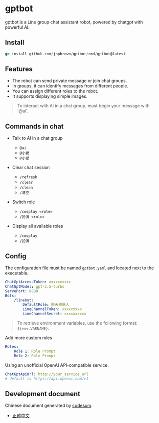 # gptbot

gptbot is a Line group chat assistant robot, powered by chatgpt with powerful AI.

## Install

```go
go install github.com/jopbrown/gptbot/cmd/gptbot@latest
```

## Features

-   The robot can send private message or join chat groups.
-   In groups, it can identify messages from different people.
-   You can assign different roles to the robot.
-   It supports displaying simple images.

> To interact with AI in a chat group, must begin your message with '@ai'.

## Commands in chat

-   Talk to AI in a chat group

    -   `@ai`
    -   `@小愛`
    -   `@小爱`

-   Clear chat session

    -   `/refresh`
    -   `/clear`
    -   `/clean`
    -   `/清空`

-   Switch role

    -   `/cosplay <role>`
    -   `/扮演 <role>`

-   Display all available roles
    -   `/cosplay`
    -   `/扮演`

## Config

The configuration file must be named `gptbot.yaml` and located next to the executable.

```yaml
ChatGptAccessToken: xxxxxxxxxx
ChatGptModel: gpt-3.5-turbo
ServePort: 8888
Bots:
    /linebot:
        DefaultRole: 聊天機器人
        LineChannelToken: xxxxxxxxx
        LineChannelSecret: xxxxxxxxxx
```

> To retrieve environment variables, use the following format: `${env.VARNAME}`.

Add more custom roles

```yaml
Roles:
    Role 1: Role Prompt
    Role 2: Role Prompt
```

Using an unofficial OpenAI API-compatible service.

```yaml
ChatGptApiUrl: http://your_service_url
# default is https://api.openai.com/v1
```

## Development document

Chinese document generated by [codesum](https://github.com/jopbrown/codesum).

-   [正體中文](./doc/code_overview_zh-TW.md)
